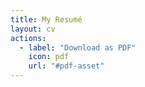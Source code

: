 ```yaml
---
title: My Resumé
layout: cv
actions:
  - label: "Download as PDF"
    icon: pdf
    url: "#pdf-asset"
---
```

